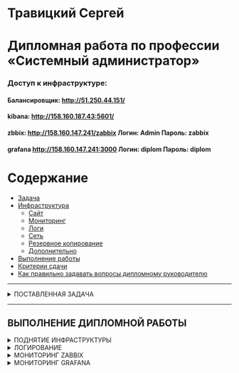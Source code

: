 # Травицкий Сергей
#  Дипломная работа по профессии «Системный администратор»

### Доступ к инфраструктуре: 
#### **Балансировщик: http://51.250.44.151/**  
#### **kibana: http://158.160.187.43:5601/**  
#### **zbbix: http://158.160.147.241/zabbix  Логин: Admin  Пароль: zabbix**  
#### **grafana http://158.160.147.241:3000  Логин: diplom  Пароль: diplom**  
 
Содержание
==========
* [Задача](#Задача)
* [Инфраструктура](#Инфраструктура)
    * [Сайт](#Сайт)
    * [Мониторинг](#Мониторинг)
    * [Логи](#Логи)
    * [Сеть](#Сеть)
    * [Резервное копирование](#Резервное-копирование)
    * [Дополнительно](#Дополнительно)
* [Выполнение работы](#Выполнение-работы)
* [Критерии сдачи](#Критерии-сдачи)
* [Как правильно задавать вопросы дипломному руководителю](#Как-правильно-задавать-вопросы-дипломному-руководителю) 

---

<details>
<summary>ПОСТАВЛЕННАЯ ЗАДАЧА</summary>  

## Задача
Ключевая задача — разработать отказоустойчивую инфраструктуру для сайта, включающую мониторинг, сбор логов и резервное копирование основных данных. Инфраструктура должна размещаться в [Yandex Cloud](https://cloud.yandex.com/) и отвечать минимальным стандартам безопасности: запрещается выкладывать токен от облака в git. Используйте [инструкцию](https://cloud.yandex.ru/docs/tutorials/infrastructure-management/terraform-quickstart#get-credentials).

**Перед началом работы над дипломным заданием изучите [Инструкция по экономии облачных ресурсов](https://github.com/netology-code/devops-materials/blob/master/cloudwork.MD).**

## Инфраструктура
Для развёртки инфраструктуры используйте Terraform и Ansible.  

Не используйте для ansible inventory ip-адреса! Вместо этого используйте fqdn имена виртуальных машин в зоне ".ru-central1.internal". Пример: example.ru-central1.internal  - для этого достаточно при создании ВМ указать name=example, hostname=examle !! 

Важно: используйте по-возможности **минимальные конфигурации ВМ**:2 ядра 20% Intel ice lake, 2-4Гб памяти, 10hdd, прерываемая. 

**Так как прерываемая ВМ проработает не больше 24ч, перед сдачей работы на проверку дипломному руководителю сделайте ваши ВМ постоянно работающими.**

Ознакомьтесь со всеми пунктами из этой секции, не беритесь сразу выполнять задание, не дочитав до конца. Пункты взаимосвязаны и могут влиять друг на друга.

### Сайт
Создайте две ВМ в разных зонах, установите на них сервер nginx, если его там нет. ОС и содержимое ВМ должно быть идентичным, это будут наши веб-сервера.

Используйте набор статичных файлов для сайта. Можно переиспользовать сайт из домашнего задания.

Виртуальные машины не должны обладать внешним Ip-адресом, те находится во внутренней сети. Доступ к ВМ по ssh через бастион-сервер. Доступ к web-порту ВМ через балансировщик yandex cloud.

Настройка балансировщика:

1. Создайте [Target Group](https://cloud.yandex.com/docs/application-load-balancer/concepts/target-group), включите в неё две созданных ВМ.

2. Создайте [Backend Group](https://cloud.yandex.com/docs/application-load-balancer/concepts/backend-group), настройте backends на target group, ранее созданную. Настройте healthcheck на корень (/) и порт 80, протокол HTTP.

3. Создайте [HTTP router](https://cloud.yandex.com/docs/application-load-balancer/concepts/http-router). Путь укажите — /, backend group — созданную ранее.

4. Создайте [Application load balancer](https://cloud.yandex.com/en/docs/application-load-balancer/) для распределения трафика на веб-сервера, созданные ранее. Укажите HTTP router, созданный ранее, задайте listener тип auto, порт 80.

Протестируйте сайт
`curl -v <публичный IP балансера>:80` 

### Мониторинг
Создайте ВМ, разверните на ней Zabbix. На каждую ВМ установите Zabbix Agent, настройте агенты на отправление метрик в Zabbix. 

Настройте дешборды с отображением метрик, минимальный набор — по принципу USE (Utilization, Saturation, Errors) для CPU, RAM, диски, сеть, http запросов к веб-серверам. Добавьте необходимые tresholds на соответствующие графики.

### Логи
Cоздайте ВМ, разверните на ней Elasticsearch. Установите filebeat в ВМ к веб-серверам, настройте на отправку access.log, error.log nginx в Elasticsearch.

Создайте ВМ, разверните на ней Kibana, сконфигурируйте соединение с Elasticsearch.

### Сеть
Разверните один VPC. Сервера web, Elasticsearch поместите в приватные подсети. Сервера Zabbix, Kibana, application load balancer определите в публичную подсеть.

Настройте [Security Groups](https://cloud.yandex.com/docs/vpc/concepts/security-groups) соответствующих сервисов на входящий трафик только к нужным портам.

Настройте ВМ с публичным адресом, в которой будет открыт только один порт — ssh.  Эта вм будет реализовывать концепцию  [bastion host]( https://cloud.yandex.ru/docs/tutorials/routing/bastion) . Синоним "bastion host" - "Jump host". Подключение  ansible к серверам web и Elasticsearch через данный bastion host можно сделать с помощью  [ProxyCommand](https://docs.ansible.com/ansible/latest/network/user_guide/network_debug_troubleshooting.html#network-delegate-to-vs-proxycommand) . Допускается установка и запуск ansible непосредственно на bastion host.(Этот вариант легче в настройке)

Исходящий доступ в интернет для ВМ внутреннего контура через [NAT-шлюз](https://yandex.cloud/ru/docs/vpc/operations/create-nat-gateway).

### Резервное копирование
Создайте snapshot дисков всех ВМ. Ограничьте время жизни snaphot в неделю. Сами snaphot настройте на ежедневное копирование.

### Дополнительно
Не входит в минимальные требования. 

1. Для Zabbix можно реализовать разделение компонент - frontend, server, database. Frontend отдельной ВМ поместите в публичную подсеть, назначте публичный IP. Server поместите в приватную подсеть, настройте security group на разрешение трафика между frontend и server. Для Database используйте [Yandex Managed Service for PostgreSQL](https://cloud.yandex.com/en-ru/services/managed-postgresql). Разверните кластер из двух нод с автоматическим failover.
2. Вместо конкретных ВМ, которые входят в target group, можно создать [Instance Group](https://cloud.yandex.com/en/docs/compute/concepts/instance-groups/), для которой настройте следующие правила автоматического горизонтального масштабирования: минимальное количество ВМ на зону — 1, максимальный размер группы — 3.
3. В Elasticsearch добавьте мониторинг логов самого себя, Kibana, Zabbix, через filebeat. Можно использовать logstash тоже.
4. Воспользуйтесь Yandex Certificate Manager, выпустите сертификат для сайта, если есть доменное имя. Перенастройте работу балансера на HTTPS, при этом нацелен он будет на HTTP веб-серверов.

## Выполнение работы
На этом этапе вы непосредственно выполняете работу. При этом вы можете консультироваться с руководителем по поводу вопросов, требующих уточнения.

⚠️ В случае недоступности ресурсов Elastic для скачивания рекомендуется разворачивать сервисы с помощью docker контейнеров, основанных на официальных образах.

**Важно**: Ещё можно задавать вопросы по поводу того, как реализовать ту или иную функциональность. И руководитель определяет, правильно вы её реализовали или нет. Любые вопросы, которые не освещены в этом документе, стоит уточнять у руководителя. Если его требования и указания расходятся с указанными в этом документе, то приоритетны требования и указания руководителя.

## Критерии сдачи
1. Инфраструктура отвечает минимальным требованиям, описанным в [Задаче](#Задача).
2. Предоставлен доступ ко всем ресурсам, у которых предполагается веб-страница (сайт, Kibana, Zabbix).
3. Для ресурсов, к которым предоставить доступ проблематично, предоставлены скриншоты, команды, stdout, stderr, подтверждающие работу ресурса.
4. Работа оформлена в отдельном репозитории в GitHub или в [Google Docs](https://docs.google.com/), разрешён доступ по ссылке. 
5. Код размещён в репозитории в GitHub.
6. Работа оформлена так, чтобы были понятны ваши решения и компромиссы. 
7. Если использованы дополнительные репозитории, доступ к ним открыт. 

## Как правильно задавать вопросы дипломному руководителю
Что поможет решить большинство частых проблем:
1. Попробовать найти ответ сначала самостоятельно в интернете или в материалах курса и только после этого спрашивать у дипломного руководителя. Навык поиска ответов пригодится вам в профессиональной деятельности.
2. Если вопросов больше одного, присылайте их в виде нумерованного списка. Так дипломному руководителю будет проще отвечать на каждый из них.
3. При необходимости прикрепите к вопросу скриншоты и стрелочкой покажите, где не получается. Программу для этого можно скачать [здесь](https://app.prntscr.com/ru/).

Что может стать источником проблем:
1. Вопросы вида «Ничего не работает. Не запускается. Всё сломалось». Дипломный руководитель не сможет ответить на такой вопрос без дополнительных уточнений. Цените своё время и время других.
2. Откладывание выполнения дипломной работы на последний момент.
3. Ожидание моментального ответа на свой вопрос. Дипломные руководители — работающие инженеры, которые занимаются, кроме преподавания, своими проектами. Их время ограничено, поэтому постарайтесь задавать правильные вопросы, чтобы получать быстрые ответы :)

</details>

---

## **ВЫПОЛНЕНИЕ ДИПЛОМНОЙ РАБОТЫ** 
<details>
<summary>ПОДНЯТИЕ ИНФРАСТРУКТУРЫ</summary>  

## Создано шесть машин. Доступ к машинам возможен по ssh через бастион. Все програмное обеспечение устанавливается через ansible с использованием прокси команды. Ip адреса при при установке инфраструктуры не используются, используется hostname. Открыты только необходимые порты. Программы на машины установленны с помощью ansible (roles). установленно все что требовалось, дополнителен logstach и была попытка интегрировать в проект grafana.
  
*Создаем инфраструктуру используя terraform, машины не прерываемые*  

![img](https://github.com/travickiy67/Diplom1/blob/main/img/terraform.png)

*Создвно 6 машин*

![img](https://github.com/travickiy67/Diplom1/blob/main/img/virtual_machin.png)

*Проверяем доступность хостов и устанавливаем  программы, используя ansible*

![img](https://github.com/travickiy67/Diplom1/blob/main/img/ping.png)

![img](https://github.com/travickiy67/Diplom1/blob/main/img/ansible_instal.png)

*Балансировщик*

![img](https://github.com/travickiy67/Diplom1/blob/main/img/balanser.png)

*Целевые группы*

![img](https://github.com/travickiy67/Diplom1/blob/main/img/ngx-target-group.png)

*Группы бэкендов пут /*

![img](https://github.com/travickiy67/Diplom1/blob/main/img/nginx-backend-group.png)

*Группы безопасности*

![img](https://github.com/travickiy67/Diplom1/blob/main/img/security%20groups.png)

*Роутер*

![img](https://github.com/travickiy67/Diplom1/blob/main/img/router.png)

*Расписание снимков дисков*

![img](https://github.com/travickiy67/Diplom1/blob/main/img/schedule.png)

*Снимки дисков*

![img](https://github.com/travickiy67/Diplom1/blob/main/img/snapshot.png)

*Диски*

![img](https://github.com/travickiy67/Diplom1/blob/main/img/disks.png)

*Карта сети*

![img](https://github.com/travickiy67/Diplom1/blob/main/img/map.png)

*Карта балансировки*

![img](https://github.com/travickiy67/Diplom1/blob/main/img/map_balancer.png)

</details>
 
<details>
<summary>ЛОГИРОВАНИЕ</summary> 

*Смотрим логи в kibana*

![img](https://github.com/travickiy67/Diplom1/blob/main/img/logs.png)

![img](https://github.com/travickiy67/Diplom1/blob/main/img/logs1.png)

![img](https://github.com/travickiy67/Diplom1/blob/main/img/logs3.png)

![img](https://github.com/travickiy67/Diplom1/blob/main/img/logs4.png)

![img](https://github.com/travickiy67/Diplom1/blob/main/img/logs5.png)

</details> 

<details>
<summary>МОНИТОРИНГ ZABBIX</summary>

*Проверка подключения хостов. На мониторинг подключены все хосты*  

![img](https://github.com/travickiy67/Diplom1/blob/main/img/monitor_zabbix/hosts.png)

*Данные поступают со всех хостов, в том числе с web серверов*  

![img](https://github.com/travickiy67/Diplom1/blob/main/img/monitor_zabbix/hosts1.png)  

*Дефолтовый дашборд*

![img](https://github.com/travickiy67/Diplom1/blob/main/img/monitor_zabbix/dahboard.png)  

*Система собрана с учетом экономи ресурсов, посыпались предупрежения, сработали тригеры*

![img](https://github.com/travickiy67/Diplom1/blob/main/img/monitor_zabbix/dahboard1.png)

*Графики мониторинга web серверов, количество активных соединений, время отклика, количество соединений за секунду, количество памяти занимающей сервером*

![img](https://github.com/travickiy67/Diplom1/blob/main/img/monitor_zabbix/dahboard_web.png)  

*Общие показатели работы серверов cpu, mem*

![img](https://github.com/travickiy67/Diplom1/blob/main/img/monitor_zabbix/dahboard_web1.png)

*Показатели работы bastion, zabbix, elastic, kibana. Показатели нагрузки на процссор, память, скорость записи на диск, сетевая активность*

![img](https://github.com/travickiy67/Diplom1/blob/main/img/monitor_zabbix/dahboard4.png)
 
</details>

<details>
<summary>МОНИТОРИНГ GRAFANA</summary>

*Плагин корректно установился и zabbix появился в списке*

![img](https://github.com/travickiy67/Diplom1/blob/main/img/grafana/plagin.png)  

*Подключаем базу zabbix*

![img](https://github.com/travickiy67/Diplom1/blob/main/img/grafana/datasource.png)  

*Grafana получает информацию от zabbix, и обнаруживает группы подключонные к zabbix*

![img](https://github.com/travickiy67/Diplom1/blob/main/img/grafana/datasource1.png)


</details>
